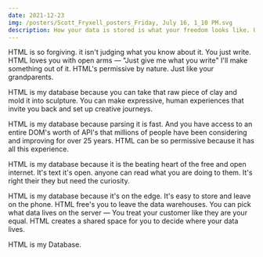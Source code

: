 ```yaml
---
date: 2021-12-23
img: /posters/Scott_Fryxell_posters_Friday, July 16, 1_10 PM.svg
description: How your data is stored is what your freedom looks like. Using HTML is a better solution then SQL
---
```


HTML is so forgiving. it isn't judging what you know about it. You just write. HTML loves you with open arms — "Just give me what you write" I'll make something out of it. HTML's permissive by nature. Just like your grandparents.

HTML is my database because you can take that raw piece of clay and mold it into sculpture. You can make expressive, human experiences that invite you back and set up creative journeys.

HTML is my database because parsing it is fast. And you have access to an entire DOM's worth of API's that millions of people have been considering and improving for over 25 years. HTML can be so permissive because it has all this experience.

HTML is my database because it is the beating heart of the free and open internet. It's text it's open. anyone can read what you are doing to them. It's right their they but need the curiosity.

HTML is my database because it's on the edge. It's easy to store and leave on the phone. HTML free's you to leave the data warehouses. You can pick what data lives on the server — You treat your customer like they are your equal. HTML creates a shared space for you to decide where your data lives.

HTML is my Database.
